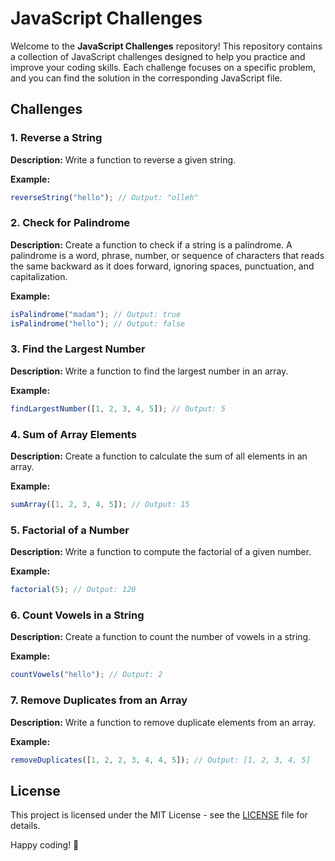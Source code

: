 # JavaScript Challenges

Welcome to the **JavaScript Challenges** repository! This repository contains a collection of JavaScript challenges designed to help you practice and improve your coding skills. Each challenge focuses on a specific problem, and you can find the solution in the corresponding JavaScript file.

## Challenges

### 1. Reverse a String
**Description:** Write a function to reverse a given string.

**Example:**
```javascript
reverseString("hello"); // Output: "olleh"
```

### 2. Check for Palindrome
**Description:** Create a function to check if a string is a palindrome. A palindrome is a word, phrase, number, or sequence of characters that reads the same backward as it does forward, ignoring spaces, punctuation, and capitalization.

**Example:**
```javascript
isPalindrome("madam"); // Output: true
isPalindrome("hello"); // Output: false
```

### 3. Find the Largest Number
**Description:** Write a function to find the largest number in an array.

**Example:**
```javascript
findLargestNumber([1, 2, 3, 4, 5]); // Output: 5
```

### 4. Sum of Array Elements
**Description:** Create a function to calculate the sum of all elements in an array.

**Example:**
```javascript
sumArray([1, 2, 3, 4, 5]); // Output: 15
```

### 5. Factorial of a Number
**Description:** Write a function to compute the factorial of a given number.

**Example:**
```javascript
factorial(5); // Output: 120
```

### 6. Count Vowels in a String
**Description:** Create a function to count the number of vowels in a string.

**Example:**
```javascript
countVowels("hello"); // Output: 2
```

### 7. Remove Duplicates from an Array
**Description:** Write a function to remove duplicate elements from an array.

**Example:**
```javascript
removeDuplicates([1, 2, 2, 3, 4, 4, 5]); // Output: [1, 2, 3, 4, 5]
```

## License

This project is licensed under the MIT License - see the [LICENSE](LICENSE) file for details.



Happy coding! 🚀
